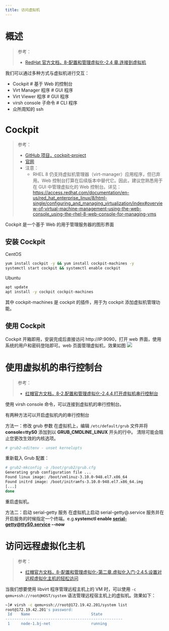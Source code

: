 ```yaml
---
title: 访问虚拟机
---
```


# 概述

> 参考：
> - [RedHat 官方文档，8-配置和管理虚拟化-2.4 章.连接到虚拟机](https://access.redhat.com/documentation/en-us/red_hat_enterprise_linux/8/html/configuring_and_managing_virtualization/getting-started-with-virtualization-in-rhel-8_configuring-and-managing-virtualization#assembly_connecting-to-virtual-machines_virt-getting-started)

我们可以通过多种方式与虚拟机进行交互：

- Cockpit # 基于 Web 的控制台
- Virt Manager 程序 # GUI 程序
- Virt Viewer 程序 # GUI 程序
- virsh console 子命令 # CLI 程序
- 众所周知的 ssh

# Cockpit

> 参考：
> - [GitHub 项目，cockpit-project](https://github.com/cockpit-project)
> - [官网](https://cockpit-project.org/)
> - 注意：
>   - RHEL 8 仍支持虚拟机管理器（virt-manager）应用程序，但已弃用。Web 控制台打算在后续版本中替代它。因此，建议您熟悉用于在 GUI 中管理虚拟化的 Web 控制台。详见：<https://access.redhat.com/documentation/en-us/red_hat_enterprise_linux/8/html-single/configuring_and_managing_virtualization/index#overview-of-virtual-machine-management-using-the-web-console_using-the-rhel-8-web-console-for-managing-vms>

Cockpit 是一个基于 Web 的用于管理服务器的图形界面

## 安装 Cockpit

CentOS

```bash
yum install cockpit -y && yum install cockpit-machines -y
systemctl start cockpit && systemctl enable cockpit
```

Ubuntu

```bash
apt update
apt install -y cockpit cockpit-machines
```

其中 cockpit-machines 是 cockpit 的插件，用于为 cockpit 添加虚拟机管理功能。

## 使用 Cockpit

Cockpit 开箱即用，安装完成后直接访问 http://IP:9090，打开 web 界面，使用系统的用户和密码登陆即可。web 页面管理虚拟机，效果如图
![](https://notes-learning.oss-cn-beijing.aliyuncs.com/pn75i9/1616123978493-8d5e61ed-edc9-4962-8cb1-391f17c883ff.jpeg)
[
](https://access.redhat.com/documentation/en-us/red_hat_enterprise_linux/8/html-single/configuring_and_managing_virtualization/index#overview-of-virtual-machine-management-using-the-web-console_using-the-rhel-8-web-console-for-managing-vms)

# 使用虚拟机的串行控制台

> 参考：
> - [红帽官方文档，8-2.配置和管理虚拟化-2.4.4.打开虚拟机串行控制台](https://access.redhat.com/documentation/en-us/red_hat_enterprise_linux/8/html/configuring_and_managing_virtualization/getting-started-with-virtualization-in-rhel-8_configuring-and-managing-virtualization#proc_opening-a-virtual-machine-serial-console_assembly_connecting-to-virtual-machines)

使用 virsh console 命令，可以连接到虚拟机的串行控制台。

有两种方法可以开启虚拟机内的串行控制台

方法一：修改 grub 参数
在虚拟机上，编辑 `/etc/default/grub` 文件并将 **console=ttyS0** 添加到以 **GRUB_CMDLINE_LINUX** 开头的行中。
清除可能会阻止您更改生效的内核选项。

```bash
# grub2-editenv - unset kernelopts
```

重新载入 Grub 配置：

```bash
# grub2-mkconfig -o /boot/grub2/grub.cfg
Generating grub configuration file ...
Found linux image: /boot/vmlinuz-3.10.0-948.el7.x86_64
Found initrd image: /boot/initramfs-3.10.0-948.el7.x86_64.img
[...]
done
```

重启虚拟机。

方法二：启动 serial-getty 服务
在虚拟机上启动 serial-getty@.service 服务并在开启服务的时候指定一个终端。e.g.**systemctl enable serial-getty@ttyS0.service --now**

# 访问远程虚拟化主机

> 参考：
> - [红帽官方文档，8-配置和管理虚拟化-第二章.虚拟化入门-2.4.5.设置对远程虚拟化主机的轻松访问](https://access.redhat.com/documentation/en-us/red_hat_enterprise_linux/8/html/configuring_and_managing_virtualization/getting-started-with-virtualization-in-rhel-8_configuring-and-managing-virtualization#setting-up-easy-access-to-remote-virtualization-hosts_assembly_connecting-to-virtual-machines)

当我们想要使用 libvirt 程序管理远程主机上的 VM 时，可以使用 `-c qemu+ssh://root@HOST/system` 语法管理远程宿主机上的虚拟机。效果如下：

```bash
~]# virsh -c qemu+ssh://root@172.19.42.201/system list
root@172.19.42.201's password:
 Id    Name                           State
----------------------------------------------------
 1     node-1.bj-net                  running
```

[
](https://access.redhat.com/documentation/en-us/red_hat_enterprise_linux/8/html/configuring_and_managing_virtualization/getting-started-with-virtualization-in-rhel-8_configuring-and-managing-virtualization#setting-up-easy-access-to-remote-virtualization-hosts_assembly_connecting-to-virtual-machines)
